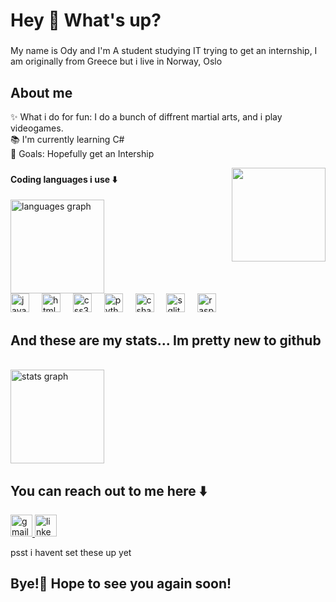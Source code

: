 <h1 align="left">Hey 👋 What's up?</h1>

###

<p align="left">My name is Ody and I'm A student studying IT trying to get an internship, I am originally from Greece but i live in Norway, Oslo</p>


<h2 align="left">About me</h2>

<p align="left">✨ What i do for fun: I do a bunch of diffrent martial arts, and i play videogames.<br>📚 I'm currently learning C# <br>🎯 Goals: Hopefully get an Intership<br></p>
<img align="right" height="150" src="https://steamuserimages-a.akamaihd.net/ugc/930436490141741511/2F8FCCFBA3A41009725F13C33E9D028E3EF61FE9/?imw=450&impolicy=Letterbox"  />

###
<h4 align="left">Coding languages i use ⬇️</h4>
<img src="https://github-readme-stats.vercel.app/api/top-langs?username=Odyi&locale=en&hide_title=false&layout=compact&card_width=320&langs_count=5&theme=dracula&hide_border=false" height="150" alt="languages graph"  />
</div>


<div align="left">
  <img src="https://cdn.jsdelivr.net/gh/devicons/devicon/icons/javascript/javascript-original.svg" height="30" alt="javascript logo"  />
  <img width="12" />
  <img src="https://cdn.jsdelivr.net/gh/devicons/devicon/icons/html5/html5-original.svg" height="30" alt="html5 logo"  />
  <img width="12" />
  <img src="https://cdn.jsdelivr.net/gh/devicons/devicon/icons/css3/css3-original.svg" height="30" alt="css3 logo"  />
  <img width="12" />
  <img src="https://cdn.jsdelivr.net/gh/devicons/devicon/icons/python/python-original.svg" height="30" alt="python logo"  />
  <img width="12" />
  <img src="https://cdn.jsdelivr.net/gh/devicons/devicon/icons/csharp/csharp-original.svg" height="30" alt="csharp logo"  />
  <img width="12" />
  <img src="https://cdn.jsdelivr.net/gh/devicons/devicon/icons/sqlite/sqlite-original.svg" height="30" alt="sqlite logo"  />
  <img width="12" />
  <img src="https://cdn.jsdelivr.net/gh/devicons/devicon/icons/raspberrypi/raspberrypi-original.svg" height="30" alt="raspberrypi logo"  />
</div>

<h2>And these are my stats... Im pretty new to github</h2>
<br>
 <img src="https://github-readme-stats.vercel.app/api?username=Odyi&hide_title=false&hide_rank=false&show_icons=true&include_all_commits=true&count_private=true&disable_animations=false&theme=dracula&locale=en&hide_border=false" height="150" alt="stats graph"  />


<h2>You can reach out to me here ⬇️</h2>

<div align="left">
  <a href="mailto:odysseas.gaki@gmail.com">
    <img src="https://img.shields.io/static/v1?message=Gmail&logo=gmail&label=&color=D14836&logoColor=white&labelColor=&style=for-the-badge" height="35" alt="gmail logo" />
  </a>
  <a href="https://www.linkedin.com/in/your-profile" target="_blank">
    <img src="https://img.shields.io/static/v1?message=LinkedIn&logo=linkedin&label=&color=0077B5&logoColor=white&labelColor=&style=for-the-badge" height="35" alt="linkedin logo" />
  </a>
</div>

<p>psst i havent set these up yet</p>

<h2>Bye!👋 Hope to see you again soon!</h2>


